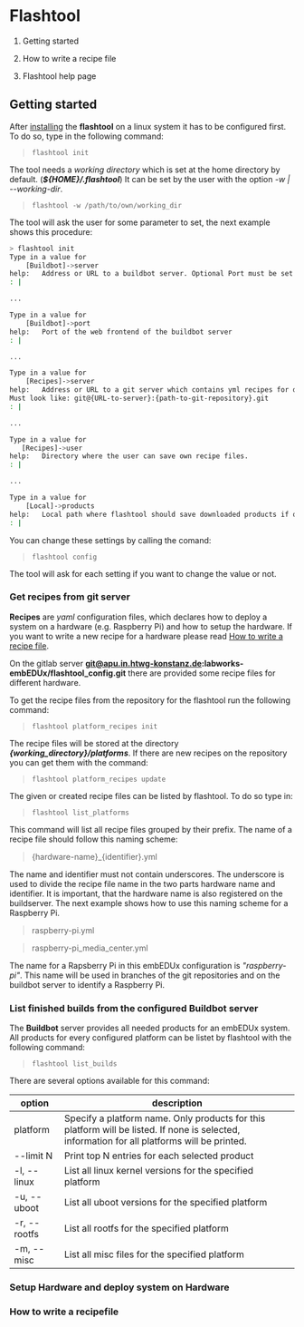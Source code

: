 # Flashtool

1. Getting started

3. How to write a recipe file
4. Flashtool help page


## Getting started

After [installing](../setup/flashtool.md) the **flashtool** on a linux system it
has to be configured first. To do so, type in the following command:

> `flashtool init`

The tool needs a *working directory* which is set at the home directory
by default. (***${HOME}/.flashtool***) It can be set by the user with the option
*-w | --working-dir*.

> `flashtool -w /path/to/own/working_dir`

The tool will ask the user for some parameter to set, the next example shows
this procedure:

```bash
> flashtool init
Type in a value for
    [Buildbot]->server
help:   Address or URL to a buildbot server. Optional Port must be set as next parameter.
: | 

...

Type in a value for
    [Buildbot]->port
help:   Port of the web frontend of the buildbot server
: |

...

Type in a value for
    [Recipes]->server
help:   Address or URL to a git server which contains yml recipes for different platforms
Must look like: git@{URL-to-server}:{path-to-git-repository}.git
: |

...

Type in a value for
   [Recipes]->user
help:   Directory where the user can save own recipe files.
: |

...

Type in a value for
    [Local]->products
help:   Local path where flashtool should save downloaded products if option is selected.
: |
```

You can change these settings by calling the comand:

> `flashtool config`

The tool will ask for each setting if you want to change the value or not.

### Get recipes from git server

**Recipes** are *yaml* configuration files, which declares how to deploy a
system on a hardware (e.g. Raspberry Pi) and how to setup the hardware. If
you want to write a new recipe for a hardware please read [How to write a recipe
file](#How_to_write_a_recipe_file). 

On the gitlab server **git@apu.in.htwg-konstanz.de:labworks-embEDUx/flashtool_config.git**
there are provided some recipe files for different hardware.

To get the recipe files from the repository for the flashtool run the following command:

> `flashtool platform_recipes init`

The recipe files will be stored at the directory ***{working\_directory}/platforms***.
If there are new recipes on the repository you can get them with the command:

> `flashtool platform_recipes update`

The given or created recipe files can be listed by flashtool. To do so type in:

> `flashtool list_platforms`

This command will list all recipe files grouped by their prefix. The name of a
recipe file should follow this naming scheme:

> {hardware-name}\_{identifier}.yml

The name and identifier must not contain underscores. The underscore is used to
divide the recipe file name in the two parts hardware name and identifier. It is
important, that the hardware name is also registered on the buildserver. The
next example shows how to use this naming scheme for a Raspberry Pi.

> raspberry-pi.yml

> raspberry-pi\_media_center.yml

The name for a Rapsberry Pi in this embEDUx configuration is *"raspberry-pi"*.
This name will be used in branches of the git repositories and on the buildbot
server to identify a Raspberry Pi.

### List finished builds from the configured **Buildbot** server

The **Buildbot** server provides all needed products for an embEDUx system.
All products for every configured platform can be listet by flashtool with
the following command:

> `flashtool list_builds`

There are several options available for this command:

 option | description 
 ------ | ----------- 
 platform | Specify a platform name. Only products for this platform will be listed. If none is selected, information for all platforms will be printed.
 --limit N | Print top N entries for each selected product
 -l, --linux | List all linux kernel versions for the specified platform
 -u, --uboot | List all uboot versions for the specified platform
 -r, --rootfs | List all rootfs for the specified platform
 -m, --misc | List all misc files for the specified platform


### Setup Hardware and deploy system on Hardware


### How to write a recipefile

